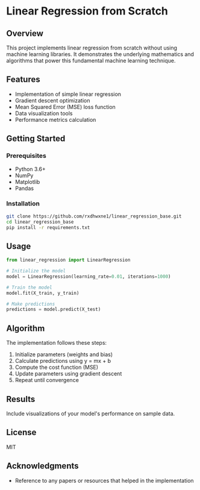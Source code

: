 # Linear Regression from Scratch

## Overview
This project implements linear regression from scratch without using machine learning libraries. It demonstrates the underlying mathematics and algorithms that power this fundamental machine learning technique.

## Features
- Implementation of simple linear regression
- Gradient descent optimization
- Mean Squared Error (MSE) loss function
- Data visualization tools
- Performance metrics calculation

## Getting Started

### Prerequisites
- Python 3.6+
- NumPy
- Matplotlib
- Pandas

### Installation
```bash
git clone https://github.com/rxdhwxne1/linear_regression_base.git
cd linear_regression_base
pip install -r requirements.txt
```

## Usage
```python
from linear_regression import LinearRegression

# Initialize the model
model = LinearRegression(learning_rate=0.01, iterations=1000)

# Train the model
model.fit(X_train, y_train)

# Make predictions
predictions = model.predict(X_test)
```

## Algorithm
The implementation follows these steps:
1. Initialize parameters (weights and bias)
2. Calculate predictions using y = mx + b
3. Compute the cost function (MSE)
4. Update parameters using gradient descent
5. Repeat until convergence

## Results
Include visualizations of your model's performance on sample data.

## License
MIT

## Acknowledgments
- Reference to any papers or resources that helped in the implementation
